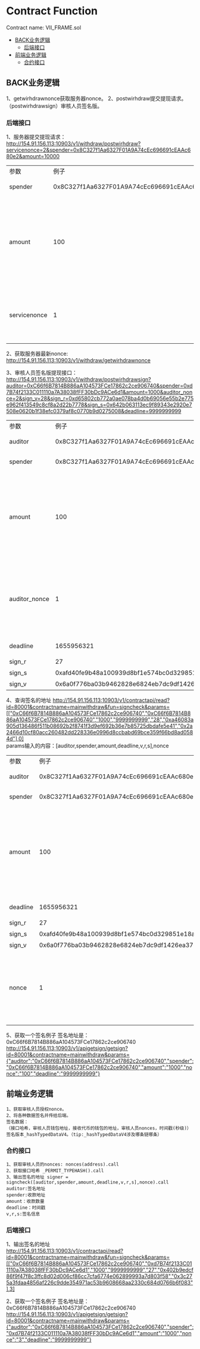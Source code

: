 # Contract Function
Contract name: VII_FRAME.sol
* [BACK业务逻辑](#BACK业务逻辑)
    * [后端接口](#后端接口)
* [前端业务逻辑](#前端业务逻辑)
    * [合约接口](#合约接口)

## BACK业务逻辑
1、getwirhdrawnonce获取服务器nonce。
2、postwirhdraw提交提现请求。
（postwirhdrawsign）审核人员签名版。
### 后端接口
1、服务器提交提现请求：
http://154.91.156.113:10903/v1/withdraw/postwirhdraw?servicenonce=2&spender=0x8C327f1Aa6327F01A9A74cEc696691cEAAc680e2&amount=10000

|       |       |       |
|   -------------   |   -------------   |   -------------   |
| 参数  | 例子  | 说明  |
| spender | 0x8C327f1Aa6327F01A9A74cEc696691cEAAc680e2  | 收款地址  |
| amount  | 100 | 收款数量，需要传原值，如果传1个币，精度为18，则要传10**18 |
| servicenonce  | 1 | 提交序号，预防重复提交或者是其他问题  |

2、获取服务器最新nonce:
http://154.91.156.113:10903/v1/withdraw/getwirhdrawnonce


3、审核人员签名版提现接口：
http://154.91.156.113:10903/v1/withdraw/postwirhdrawsign?auditor=0xC66f6B7814B886aA104573FCe17862c2ce906740&spender=0xd7B74f2133C011110a7A38038fFF30bDc9ACe6d1&amount=1000&auditor_nonce=2&sign_v=28&sign_r=0xd65802cb772a0ae078ba4d0b69056e55b2e775e962f413549c8cf8a2d22b7778&sign_s=0x642b063113ec9f89343e2920e7508e0620b1f38efc0379af8c0770b9d0275008&deadline=9999999999

|       |       |       |
|   -------------   |   -------------   |   -------------   |
| 参数  | 例子  | 说明  |
| auditor | 0x8C327f1Aa6327F01A9A74cEc696691cEAAc680e2  | 审核人员地址  |
| spender | 0x8C327f1Aa6327F01A9A74cEc696691cEAAc680e2  | 收款地址  |
| amount  | 100 | 收款数量，需要传原值，如果传1个币，精度为18，则要传10**18 |
| auditor_nonce  | 1 | 审核人员审核序号，预防重复提交或者是其他问题  |
| deadline  | 1655956321  | 时间戳(秒级)  |
| sign_r  | 27 | 签名的r  |
| sign_s  | 0xafd40fe9b48a100939d8bf1e574bc0d329851e18a6b3d72618e55eacb5bcebb8  | 签名的s |
| sign_v  | 0x6a0f776ba03b9462828e6824eb7dc9df1426ea376b5f2d3ee2473bcb53718e33  | 签名的v |

4、查询签名的地址
http://154.91.156.113:10903/v1/contractapi/read?id=80001&contractname=mainwithdraw&fun=signcheck&params=[["0xC66f6B7814B886aA104573FCe17862c2ce906740","0xC66f6B7814B886aA104573FCe17862c2ce906740","1000","9999999999","28","0xa46083a905d136486f511b08692b2f8741f3d9ef692b36e7b85725dbdafe5e41","0x2a2466d10cf80acc260482dd228336e0996d8ccbabd69bce359f66bd8ad0584d"],0]  
params输入的内容：[auditor,spender,amount,deadline,v,r,s],nonce

|       |       |       |
|   -------------   |   -------------   |   -------------   |
| 参数  | 例子  | 说明  |
| auditor | 0x8C327f1Aa6327F01A9A74cEc696691cEAAc680e2  | 审核人员地址  |
| spender | 0x8C327f1Aa6327F01A9A74cEc696691cEAAc680e2  | 收款地址  |
| amount  | 100 | 收款数量，需要传原值，如果传1个币，精度为18，则要传10**18 |
| deadline  | 1655956321  | 时间戳(秒级)  |
| sign_r  | 27 | 签名的r  |
| sign_s  | 0xafd40fe9b48a100939d8bf1e574bc0d329851e18a6b3d72618e55eacb5bcebb8  | 签名的s |
| sign_v  | 0x6a0f776ba03b9462828e6824eb7dc9df1426ea376b5f2d3ee2473bcb53718e33  | 签名的v |
| nonce  | 1 | 审核人员审核序号，预防重复提交或者是其他问题  |

5、获取一个签名例子
签名地址是：0xC66f6B7814B886aA104573FCe17862c2ce906740  
http://154.91.156.113:10903/v1/apigetsign/getsign?id=80001&contractname=mainwithdraw&params={"auditor":"0xC66f6B7814B886aA104573FCe17862c2ce906740","spender":"0xC66f6B7814B886aA104573FCe17862c2ce906740","amount":"1000","nonce":"100","deadline":"9999999999"}

## 前端业务逻辑
    1、获取审核人员授权nonce。
    2、将各种数据签名并传给后端。
    签名数据：
    （接口哈希，审核人员钱包地址，接收代币的钱包的地址，审核人员nonces，时间戳(秒级)）
    签名版本_hashTypedDataV4。（tip:_hashTypedDataV4涉及哪条链哪条）

### 合约接口
    1、获取审核人员的nonces: nonces(address).call
    2、获取接口哈希 _PERMIT_TYPEHASH().call
    3、输出签名的地址 signer = signcheck([auditor,spender,amount,deadline,v,r,s],nonce).call
    auditor:签名地址
    spender:收款地址
    amount：收款数量
    deadline：时间戳
    v,r,s:签名信息
### 后端接口
1、输出签名的地址  
http://154.91.156.113:10903/v1/contractapi/read?id=80001&contractname=mainwithdraw&fun=signcheck&params=[["0xC66f6B7814B886aA104573FCe17862c2ce906740","0xd7B74f2133C011110a7A38038fFF30bDc9ACe6d1","1000","9999999999","27","0x402b9edcf86f9f47f8c3ffc8d02d006cf86cc7cfa6774e062899993a7d803f58","0x3c275a3fdaa4856af226c9dde354971ac53b9608668aa2330c684d0766b6f083"],3]  

2、获取一个签名例子
签名地址是：0xC66f6B7814B886aA104573FCe17862c2ce906740  
http://154.91.156.113:10903/v1/apigetsign/getsign?id=80001&contractname=mainwithdraw&params={"auditor":"0xC66f6B7814B886aA104573FCe17862c2ce906740","spender":"0xd7B74f2133C011110a7A38038fFF30bDc9ACe6d1","amount":"1000","nonce":"3","deadline":"9999999999"}


